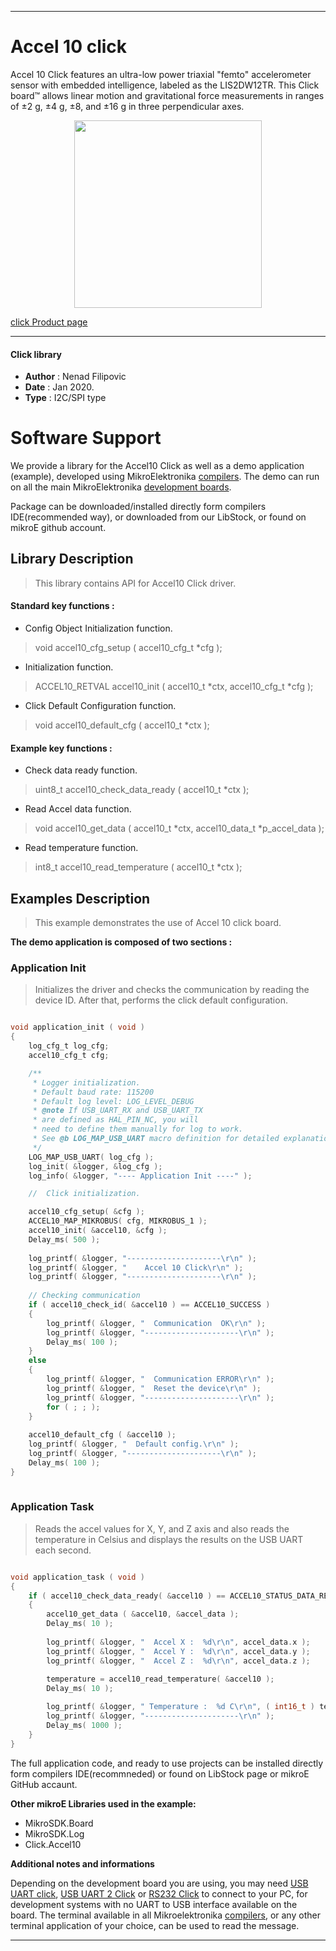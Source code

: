 
---
# Accel 10 click

Accel 10 Click features an ultra-low power triaxial "femto" accelerometer sensor with embedded intelligence, labeled as the LIS2DW12TR. This Click board™ allows linear motion and gravitational force measurements in ranges of ±2 g, ±4 g, ±8, and ±16 g in three perpendicular axes. 

<p align="center">
  <img src="https://download.mikroe.com/images/click_for_ide/accel10_click.png" height=300px>
</p>

[click Product page](https://www.mikroe.com/accel-10-click)

---


#### Click library 

- **Author**        : Nenad Filipovic
- **Date**          : Jan 2020.
- **Type**          : I2C/SPI type


# Software Support

We provide a library for the Accel10 Click 
as well as a demo application (example), developed using MikroElektronika 
[compilers](https://shop.mikroe.com/compilers). 
The demo can run on all the main MikroElektronika [development boards](https://shop.mikroe.com/development-boards).

Package can be downloaded/installed directly form compilers IDE(recommended way), or downloaded from our LibStock, or found on mikroE github account. 

## Library Description

> This library contains API for Accel10 Click driver.

#### Standard key functions :

- Config Object Initialization function.
> void accel10_cfg_setup ( accel10_cfg_t *cfg ); 
 
- Initialization function.
> ACCEL10_RETVAL accel10_init ( accel10_t *ctx, accel10_cfg_t *cfg );

- Click Default Configuration function.
> void accel10_default_cfg ( accel10_t *ctx );


#### Example key functions :

- Check data ready function.
> uint8_t accel10_check_data_ready ( accel10_t *ctx );
 
- Read Accel data function.
> void accel10_get_data ( accel10_t *ctx, accel10_data_t *p_accel_data );

- Read temperature function.
> int8_t accel10_read_temperature ( accel10_t *ctx );

## Examples Description

> This example demonstrates the use of Accel 10 click board.

**The demo application is composed of two sections :**

### Application Init 

> Initializes the driver and checks the communication by reading the device ID.
> After that, performs the click default configuration.

```c

void application_init ( void )
{
    log_cfg_t log_cfg;
    accel10_cfg_t cfg;

    /** 
     * Logger initialization.
     * Default baud rate: 115200
     * Default log level: LOG_LEVEL_DEBUG
     * @note If USB_UART_RX and USB_UART_TX 
     * are defined as HAL_PIN_NC, you will 
     * need to define them manually for log to work. 
     * See @b LOG_MAP_USB_UART macro definition for detailed explanation.
     */
    LOG_MAP_USB_UART( log_cfg );
    log_init( &logger, &log_cfg );
    log_info( &logger, "---- Application Init ----" );

    //  Click initialization.

    accel10_cfg_setup( &cfg );
    ACCEL10_MAP_MIKROBUS( cfg, MIKROBUS_1 );
    accel10_init( &accel10, &cfg );
    Delay_ms( 500 );
    
    log_printf( &logger, "---------------------\r\n" );
    log_printf( &logger, "    Accel 10 Click\r\n" );
    log_printf( &logger, "---------------------\r\n" );
    
    // Checking communication
    if ( accel10_check_id( &accel10 ) == ACCEL10_SUCCESS )
    {
        log_printf( &logger, "  Communication  OK\r\n" );
        log_printf( &logger, "---------------------\r\n" );
        Delay_ms( 100 );
    }
    else
    {
        log_printf( &logger, "  Communication ERROR\r\n" );
        log_printf( &logger, "  Reset the device\r\n" );
        log_printf( &logger, "---------------------\r\n" );
        for ( ; ; );
    }
    
    accel10_default_cfg ( &accel10 );
    log_printf( &logger, "  Default config.\r\n" );
    log_printf( &logger, "---------------------\r\n" );
    Delay_ms( 100 );
}
  
```

### Application Task

> Reads the accel values for X, Y, and Z axis and also reads the temperature in Celsius
> and displays the results on the USB UART each second.

```c

void application_task ( void )
{
    if ( accel10_check_data_ready( &accel10 ) == ACCEL10_STATUS_DATA_READY )
    {
        accel10_get_data ( &accel10, &accel_data );
        Delay_ms( 10 );
        
        log_printf( &logger, "  Accel X :  %d\r\n", accel_data.x );
        log_printf( &logger, "  Accel Y :  %d\r\n", accel_data.y );
        log_printf( &logger, "  Accel Z :  %d\r\n", accel_data.z );
    
        temperature = accel10_read_temperature( &accel10 );
        Delay_ms( 10 );

        log_printf( &logger, " Temperature :  %d C\r\n", ( int16_t ) temperature );
        log_printf( &logger, "---------------------\r\n" );
        Delay_ms( 1000 );
    }
} 

```


The full application code, and ready to use projects can be  installed directly form compilers IDE(recommneded) or found on LibStock page or mikroE GitHub accaunt.

**Other mikroE Libraries used in the example:** 

- MikroSDK.Board
- MikroSDK.Log
- Click.Accel10

**Additional notes and informations**

Depending on the development board you are using, you may need 
[USB UART click](https://shop.mikroe.com/usb-uart-click), 
[USB UART 2 Click](https://shop.mikroe.com/usb-uart-2-click) or 
[RS232 Click](https://shop.mikroe.com/rs232-click) to connect to your PC, for 
development systems with no UART to USB interface available on the board. The 
terminal available in all Mikroelektronika 
[compilers](https://shop.mikroe.com/compilers), or any other terminal application 
of your choice, can be used to read the message.



---

